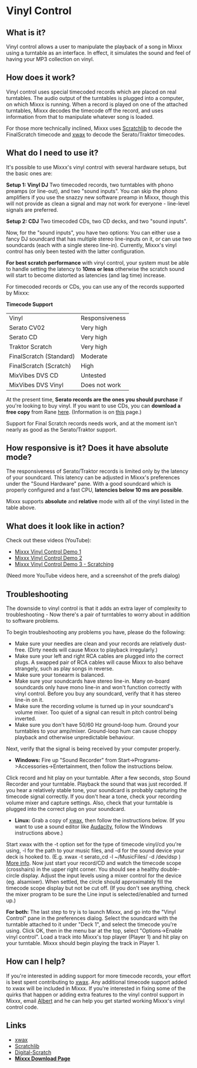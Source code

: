 # Vinyl Control

## What is it?

Vinyl control allows a user to manipulate the playback of a song in
Mixxx using a turntable as an interface. In effect, it simulates the
sound and feel of having your MP3 collection on vinyl.

## How does it work?

Vinyl control uses special timecoded records which are placed on real
turntables. The audio output of the turntables is plugged into a
computer, on which Mixxx is running. When a record is played on one of
the attached turntables, Mixxx decodes the timecode off the record, and
uses information from that to manipulate whatever song is loaded.

For those more technically inclined, Mixxx uses
[Scratchlib](http://www.9elements.com/scratchlib/) to decode the
FinalScratch timecode and [xwax](http://www.xwax.co.uk/) to decode the
Serato/Traktor timecodes.

## What do I need to use it?

It's possible to use Mixxx's vinyl control with several hardware setups,
but the basic ones are:

**Setup 1: Vinyl DJ** Two timecoded records, two turntables with phono
preamps (or line-out), and two "sound inputs". You can skip the phono
amplifiers if you use the snazzy new software preamp in Mixxx, though
this will not provide as clean a signal and may not work for everyone -
line-level signals are preferred.

**Setup 2: CDJ** Two timecoded CDs, two CD decks, and two "sound
inputs".

Now, for the "sound inputs", you have two options: You can either use a
fancy DJ soundcard that has multiple stereo line-inputs on it, or can
use two soundcards (each with a single stereo line-in). Currently,
Mixxx's vinyl control has only been tested with the latter
configuration.

**For best scratch performance** with vinyl control, your system must be
able to handle setting the latency to **10ms or less** otherwise the
scratch sound will start to become distorted as latencies (and lag time)
increase.

For timecoded records or CDs, you can use any of the records supported
by Mixxx:

**Timecode Support**

|                         |                |
| ----------------------- | -------------- |
| Vinyl                   | Responsiveness |
| Serato CV02             | Very high      |
| Serato CD               | Very high      |
| Traktor Scratch         | Very high      |
| FinalScratch (Standard) | Moderate       |
| FinalScratch (Scratch)  | High           |
| MixVibes DVS CD         | Untested       |
| MixVibes DVS Vinyl      | Does not work  |

At the present time, **Serato records are the ones you should purchase**
if you're looking to buy vinyl. If you want to use CDs, you can
**download a free copy** from Rane
[here](http://rane.com/scratchlivecontrol.zip). (Information is on
[this](http://rane.com/scratch.html#p7GPc1_6) page.)

Support for Final Scratch records needs work, and at the moment isn't
nearly as good as the Serato/Traktor support.

## How responsive is it? Does it have absolute mode?

The responsiveness of Serato/Traktor records is limited only by the
latency of your soundcard. This latency can be adjusted in Mixxx's
preferences under the "Sound Hardware" pane. With a good soundcard which
is properly configured and a fast CPU, **latencies below 10 ms are
possible**.

Mixxx supports **absolute** and **relative** mode with all of the vinyl
listed in the table above.

## What does it look like in action?

Check out these videos (YouTube):

  - [Mixxx Vinyl Control
    Demo 1](http://www.youtube.com/watch?v=U2ZPSSXlK60)
  - [Mixxx Vinyl Control Demo 2](http://youtube.com/watch?v=9dRLNT2yspg)
  - [Mixxx Vinyl Control Demo 3 -
    Scratching](http://www.youtube.com/watch?v=nAqI4HAcQi4)

(Need more YouTube videos here, and a screenshot of the prefs dialog)

## Troubleshooting

The downside to vinyl control is that it adds an extra layer of
complexity to troubleshooting - Now there's a pair of turntables to
worry about in addition to software problems.

To begin troubleshooting any problems you have, please do the following:

  - Make sure your needles are clean and your records are relatively
    dust-free. (Dirty needs will cause Mixxx to playback irregularly.)
  - Make sure your left and right RCA cables are plugged into the
    correct plugs. A swapped pair of RCA cables will cause Mixxx to also
    behave strangely, such as play songs in reverse.
  - Make sure your tonearm is balanced. 
  - Make sure your soundcards have stereo line-in. Many on-board
    soundcards only have mono line-in and won't function correctly with
    vinyl control. Before you buy any soundcard, verify that it has
    stereo line-in on it.
  - Make sure the recording volume is turned up in your soundcard's
    volume mixer. Too quiet of a signal can result in pitch control
    being inverted.
  - Make sure you don't have 50/60 Hz ground-loop hum. Ground your
    turntables to your amp/mixer. Ground-loop hum can cause choppy
    playback and otherwise unpredictable behaviour.

Next, verify that the signal is being received by your computer
properly.

  - **Windows:** Fire up "Sound Recorder" from
    Start-\>Programs-\>Accessories-\>Entertainment, then follow the
    instructions below. 

Click record and hit play on your turntable. After a few seconds, stop
Sound Recorder and your turntable. Playback the sound that was just
recorded. If you hear a relatively stable tone, your soundcard is
probably capturing the timecode signal correctly. If you don't hear a
tone, check your recording volume mixer and capture settings. Also,
check that your turntable is plugged into the correct plug on your
soundcard.

  - **Linux:** Grab a copy of [xwax](http://www.xwax.co.uk/), then
    follow the instructions below. (If you want to use a sound editor
    like [Audacity](http://audacity.sourceforge.net/), follow the
    Windows instructions above.)

Start xwax with the -t option set for the type of timecode vinyl/cd
you're using, -l for the path to your music files, and -d for the sound
device your deck is hooked to. (E.g. xwax -t serato\_cd -l
\~/MusicFiles/ -d /dev/dsp ) [More
info](http://www.xwax.co.uk/guide.html). Now just start your record/CD
and watch the timecode scope (crosshairs) in the upper right corner. You
should see a healthy double-circle display. Adjust the input levels
using a mixer control for the device (eg. alsamixer). When settled, the
circle should approximately fill the timecode scope display but not be
cut off. (If you don't see anything, check the mixer program to be sure
the Line input is selected/enabled and turned up.)

**For both:** The last step to try is to launch Mixxx, and go into the
"Vinyl Control" pane in the preferences dialog. Select the soundcard
with the turntable attached to it under "Deck 1", and select the
timecode you're using. Click OK, then in the menu bar at the top, select
"Options-\>Enable vinyl control". Load a track into Mixxx's top player
(Player 1) and hit play on your turntable. Mixxx should begin playing
the track in Player 1.

## How can I help?

If you're interested in adding support for more timecode records, your
effort is best spent contributing to [xwax](http://www.xwax.co.uk/). Any
additional timecode support added to xwax will be included in Mixxx. If
you're interested in fixing some of the quirks that happen or adding
extra features to the vinyl control support in Mixxx, email
[Albert](/mailto/gamegod@users.sf.net) and he can help you get started
working Mixxx's vinyl control code.

## Links

  - [xwax](http://www.xwax.co.uk/)
  - [Scratchlib](http://www.9elements.com/scratchlib/)
  - [Digital-Scratch](http://home.gna.org/dscratch/en_index.html)
  - **[Mixxx Download Page](http://mixxx.org/download.php)**
